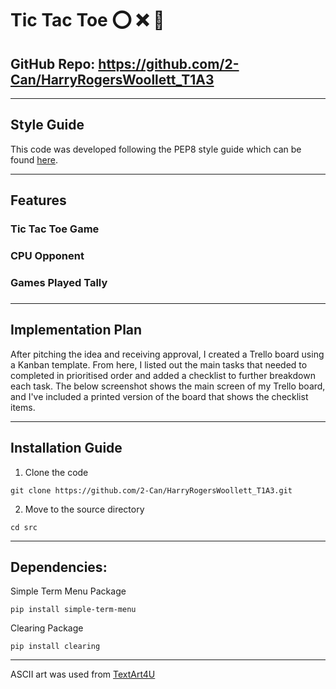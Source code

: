 # Tic Tac Toe :o: :x: :feet:

## GitHub Repo: https://github.com/2-Can/HarryRogersWoollett_T1A3
---
## Style Guide
This code was developed following the PEP8 style guide which can be found [here](https://peps.python.org/pep-0008/).

---
## Features 
### Tic Tac Toe Game

### CPU Opponent


### Games Played Tally

### 

---
## Implementation Plan
After pitching the idea and receiving approval, I created a Trello board using a Kanban template. 
From here, I listed out the main tasks that needed to completed in prioritised order and added a checklist to further breakdown each task. The below screenshot shows the main screen of my Trello board, and I've included a printed version of the board that shows the checklist items.

---
## Installation Guide
1. Clone the code 

`git clone https://github.com/2-Can/HarryRogersWoollett_T1A3.git `

2.  Move to the source directory
 
 `cd src`

---
## Dependencies: 

Simple Term Menu Package

`pip install simple-term-menu`

Clearing Package

`pip install clearing`

---
ASCII art was used from [TextArt4U](https://textart4u.blogspot.com/2013/05/game-over-text-art.html)